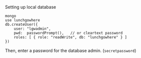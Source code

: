 Setting up local database
```
mongo
use lunchgowhere 
db.createUser({
    user: "lgwadmin",
    pwd:  passwordPrompt(),   // or cleartext password
    roles: [ { role: "readWrite", db: "lunchgowhere" } ]
})
```

Then, enter a password for the database admin. (`secretpassword`)